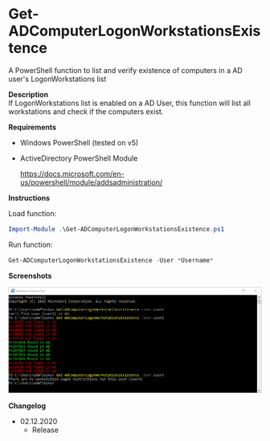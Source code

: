 # Get-ADComputerLogonWorkstationsExistence
A PowerShell function to list and verify existence of computers in a AD user's LogonWorkstations list

**Description**  
 If LogonWorkstations list is enabled on a AD User, this function will list all workstations and check if the computers exist.
   
**Requirements**
* Windows PowerShell (tested on v5)
* ActiveDirectory PowerShell Module

  https://docs.microsoft.com/en-us/powershell/module/addsadministration/
  
**Instructions**

Load function:
```powershell
Import-Module .\Get-ADComputerLogonWorkstationsExistence.ps1
```

Run function:
```powershell
Get-ADComputerLogonWorkstationsExistence -User *Username*
```

**Screenshots**  

![alt tag](images/example_1.png)

**Changelog**  
* 02.12.2020
    * Release
